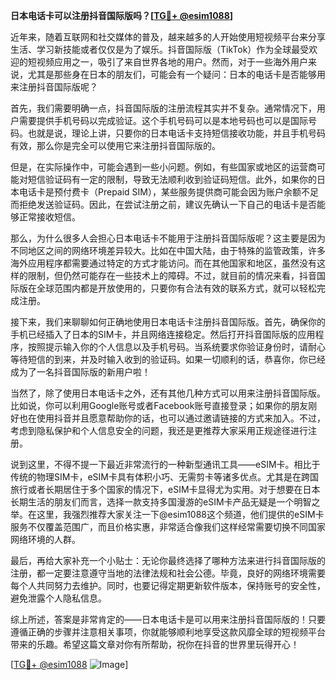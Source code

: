 **日本电话卡可以注册抖音国际版吗？[[TG💪+ @esim1088](https://t.me/s/esim1088)]**

近年来，随着互联网和社交媒体的普及，越来越多的人开始使用短视频平台来分享生活、学习新技能或者仅仅是为了娱乐。抖音国际版（TikTok）作为全球最受欢迎的短视频应用之一，吸引了来自世界各地的用户。然而，对于一些海外用户来说，尤其是那些身在日本的朋友们，可能会有一个疑问：日本的电话卡是否能够用来注册抖音国际版呢？

首先，我们需要明确一点，抖音国际版的注册流程其实并不复杂。通常情况下，用户需要提供手机号码以完成验证。这个手机号码可以是本地号码也可以是国际号码。也就是说，理论上讲，只要你的日本电话卡支持短信接收功能，并且手机号码有效，那么你是完全可以使用它来注册抖音国际版的。

但是，在实际操作中，可能会遇到一些小问题。例如，有些国家或地区的运营商可能对短信验证码有一定的限制，导致无法顺利收到验证码短信。此外，如果你的日本电话卡是预付费卡（Prepaid SIM），某些服务提供商可能会因为账户余额不足而拒绝发送验证码。因此，在尝试注册之前，建议先确认一下自己的电话卡是否能够正常接收短信。

那么，为什么很多人会担心日本电话卡不能用于注册抖音国际版呢？这主要是因为不同地区之间的网络环境差异较大。比如在中国大陆，由于特殊的监管政策，许多海外应用程序都需要通过特定的方式才能访问。而在其他国家和地区，虽然没有这样的限制，但仍然可能存在一些技术上的障碍。不过，就目前的情况来看，抖音国际版在全球范围内都是开放使用的，只要你有合法有效的联系方式，就可以轻松完成注册。

接下来，我们来聊聊如何正确地使用日本电话卡注册抖音国际版。首先，确保你的手机已经插入了日本的SIM卡，并且网络连接稳定。然后打开抖音国际版的应用程序，按照提示输入你的个人信息以及手机号码。当系统要求你验证身份时，请耐心等待短信的到来，并及时输入收到的验证码。如果一切顺利的话，恭喜你，你已经成为了一名抖音国际版的新用户啦！

当然了，除了使用日本电话卡之外，还有其他几种方式可以用来注册抖音国际版。比如说，你可以利用Google账号或者Facebook账号直接登录；如果你的朋友刚好也在使用抖音并且愿意帮助你的话，也可以通过邀请链接的方式来加入。不过，考虑到隐私保护和个人信息安全的问题，我还是更推荐大家采用正规途径进行注册。

说到这里，不得不提一下最近非常流行的一种新型通讯工具——eSIM卡。相比于传统的物理SIM卡，eSIM卡具有体积小巧、无需剪卡等诸多优点。尤其是在跨国旅行或者长期居住于多个国家的情况下，eSIM卡显得尤为实用。对于想要在日本长期生活的朋友们而言，选择一款支持多国漫游的eSIM卡产品无疑是一个明智之举。在这里，我强烈推荐大家关注一下@esim1088这个频道，他们提供的eSIM卡服务不仅覆盖范围广，而且价格实惠，非常适合像我们这样经常需要切换不同国家网络环境的人群。

最后，再给大家补充一个小贴士：无论你最终选择了哪种方法来进行抖音国际版的注册，都一定要注意遵守当地的法律法规和社会公德。毕竟，良好的网络环境需要每个人共同努力去维护。同时，也要记得定期更新软件版本，保持账号的安全性，避免泄露个人隐私信息。

综上所述，答案是非常肯定的——日本电话卡是可以用来注册抖音国际版的！只要遵循正确的步骤并注意相关事项，你就能够顺利地享受这款风靡全球的短视频平台带来的乐趣。希望这篇文章对你有所帮助，祝你在抖音的世界里玩得开心！

[[TG💪+ @esim1088](https://t.me/s/esim1088) ![Image](https://i.postimg.cc/4NQfJmqS/Snipaste-2025-05-13-00-14-12.png)]